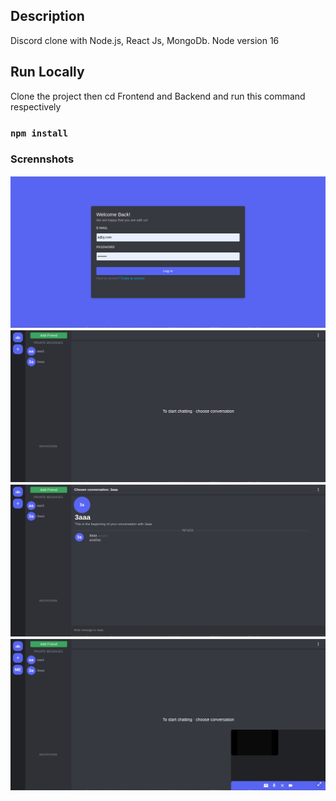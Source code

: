 ## Description

Discord clone with Node.js, React Js, MongoDb.
Node version 16

## Run Locally

Clone the project then cd Frontend and Backend and run this command respectively

### `npm install`

### Scrennshots

![Alt text](/screenshots/login-screen.png "Dashboard")
![Alt text](/screenshots/dashboard.png "Dashboard")
![Alt text](/screenshots/chatting.png "Dashboard")
![Alt text](/screenshots/video-sharing.png "Dashboard")

